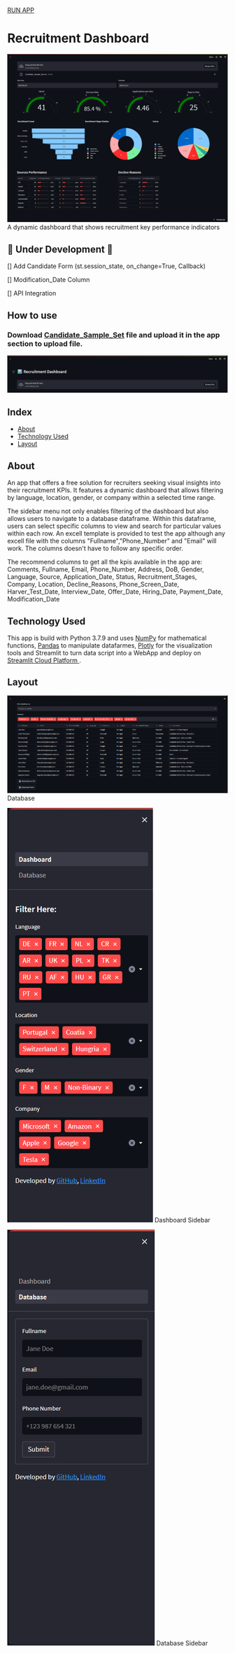 [RUN APP](https://recruitmentdashboard.streamlit.app)

# Recruitment Dashboard
![Home](img/Dashboard.png)
A dynamic dashboard that shows recruitment key performance indicators

## 🚧 Under Development 🚧
[] Add Candidate Form (st.session_state, on_change=True, Callback)

[] Modification_Date Column

[] API Integration

## How to use
### Download [Candidate_Sample_Set](https://github.com/srdobolo/recruitment_dashboard/blob/main/Candidate_Sample_Set.csv) file and upload it in the app section to upload file.

![Upload_file](img/Upload_file.png)

## Index
- <a href="https://github.com/srdobolo/recruitment_dashboard/tree/main#about"> About </a>
- <a href="https://github.com/srdobolo/recruitment_dashboard/tree/main#technology-used">Technology Used </a> 
- <a href="https://github.com/srdobolo/recruitment_dashboard/blob/main/README.md#layout">Layout </a>

## About
An app that offers a free solution for recruiters seeking visual insights into their recruitment KPIs. It features a dynamic dashboard that allows filtering by language, location, gender, or company within a selected time range.

The sidebar menu not only enables filtering of the dashboard but also allows users to navigate to a database dataframe. Within this dataframe, users can select specific columns to view and search for particular values within each row.
An excell template is provided to test the app although any excell file with the columns "Fullname","Phone_Number" and "Email" will work. The columns doesn't have to follow any specific order.

The recommend columns to get all the kpis available in the app are:
Comments, Fullname, Email, Phone_Number, Address, DoB, Gender, Language, Source, Application_Date, Status, Recruitment_Stages, Company, Location, Decline_Reasons, Phone_Screen_Date, Harver_Test_Date, Interview_Date, Offer_Date, Hiring_Date, Payment_Date, Modification_Date

## Technology Used
This app is build with Python 3.7.9 and uses <a href="https://numpy.org">NumPy</a> for mathematical functions, <a href="https://pandas.pydata.org">Pandas</a> to manipulate datafarmes, <a href="https://plotly.com">Plotly</a> for the visualization tools and Streamlit to turn data script into a WebApp and deploy on <a href="https://streamlit.io">Streamlit Cloud Platform </a>.

## Layout
![Database](img/Database.png)
Database

![Dashboard_Sidebar](img/Dashboard_Sidebar.png)
Dashboard Sidebar

![Database_Sidebar](img/Database_Sidebar.png)
Database Sidebar


